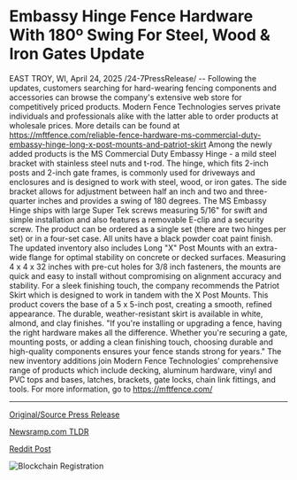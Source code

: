 # Embassy Hinge Fence Hardware With 180º Swing For Steel, Wood & Iron Gates Update

EAST TROY, WI, April 24, 2025 /24-7PressRelease/ -- Following the updates, customers searching for hard-wearing fencing components and accessories can browse the company's extensive web store for competitively priced products. Modern Fence Technologies serves private individuals and professionals alike with the latter able to order products at wholesale prices.  More details can be found at https://mftfence.com/reliable-fence-hardware-ms-commercial-duty-embassy-hinge-long-x-post-mounts-and-patriot-skirt  Among the newly added products is the MS Commercial Duty Embassy Hinge - a mild steel bracket with stainless steel nuts and t-rod. The hinge, which fits 2-inch posts and 2-inch gate frames, is commonly used for driveways and enclosures and is designed to work with steel, wood, or iron gates. The side bracket allows for adjustment between half an inch and two and three-quarter inches and provides a swing of 180 degrees.  The MS Embassy Hinge ships with large Super Tek screws measuring 5/16" for swift and simple installation and also features a removable E-clip and a security screw. The product can be ordered as a single set (there are two hinges per set) or in a four-set case. All units have a black powder coat paint finish.  The updated inventory also includes Long "X" Post Mounts with an extra-wide flange for optimal stability on concrete or decked surfaces. Measuring 4 x 4 x 32 inches with pre-cut holes for 3/8 inch fasteners, the mounts are quick and easy to install without compromising on alignment accuracy and stability.  For a sleek finishing touch, the company recommends the Patriot Skirt which is designed to work in tandem with the X Post Mounts. This product covers the base of a 5 x 5-inch post, creating a smooth, refined appearance. The durable, weather-resistant skirt is available in white, almond, and clay finishes.  "If you're installing or upgrading a fence, having the right hardware makes all the difference. Whether you're securing a gate, mounting posts, or adding a clean finishing touch, choosing durable and high-quality components ensures your fence stands strong for years."  The new inventory additions join Modern Fence Technologies' comprehensive range of products which include decking, aluminum hardware, vinyl and PVC tops and bases, latches, brackets, gate locks, chain link fittings, and tools.  For more information, go to https://mftfence.com/ 

---

[Original/Source Press Release](https://www.24-7pressrelease.com/press-release/522144/embassy-hinge-fence-hardware-with-180%C2%BA-swing-for-steel-wood-iron-gates-update)
                    

[Newsramp.com TLDR](https://newsramp.com/curated-news/modern-fence-technologies-introduces-new-fencing-hardware-for-enhanced-durability-and-design/1c3012f964744a01749683f575ad384d) 

 



[Reddit Post](https://www.reddit.com/r/Lifestyle_Culture/comments/1k7bf47/modern_fence_technologies_introduces_new_fencing/) 



![Blockchain Registration](https://cdn.newsramp.app/24-7PressRelease/qrcode/254/25/epicrBpt.webp)